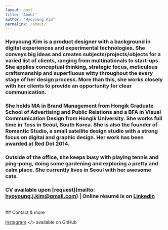 ```yaml
---
layout: post
title: "About"
author: "Hyoyoung Kim"
permalink: /about/
---
```


### Hyoyoung Kim is a product designer with a background in digital experiences and experimental technologies. She conveys big ideas and creates subjects/projects/objects for a varied list of clients, ranging from multinationals to start-ups. She applies conceptual thinking, strategic focus, meticulous craftsmanship and superfluous witty throughout the every stage of her design process. More than this, she works closely with her clients to provide an opportunity for clear communication.

### She holds MA in Brand Management from Hongik Graduate School of Advertising and Public Relations and a BFA in Visual Communication Design from Hongik University. She works full time in Toss in Seoul, South Korea. She is also the founder of Romantic Studio, a small satellite design studio with a strong focus on digital and graphic design. Her work has been awarded at Red Dot 2014.

### Outside of the office, she keeps busy with playing tennis and ping-pong, doing some gardening and exploring a pretty and calm place. She currently lives in Seoul with her awesome cats.

### CV available upon [request](mailto: hyoyoung.j.kim@gmail.com)  |   Online résumé is on [Linkedin](https://www.linkedin.com/in/hyoyoungkim/)

<br>
## Contact & more

<a href="https://www.firstborn.com" target="_blank">Instagram</a>
</> available on GitHub
